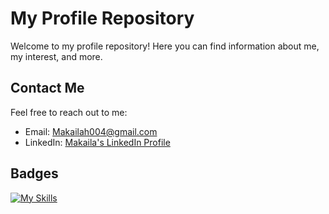 # My Profile Repository

Welcome to my profile repository! Here you can find information about me, my interest, and more.

## Contact Me
Feel free to reach out to me:

- Email: Makailah004@gmail.com
- LinkedIn: [Makaila's LinkedIn Profile](www.linkedin.com/in/makailahall)
## Badges
[![My Skills](https://skillicons.dev/icons?i=aws,gcp,azure,react,vue,flutter&perline=3)](https://skillicons.dev)
